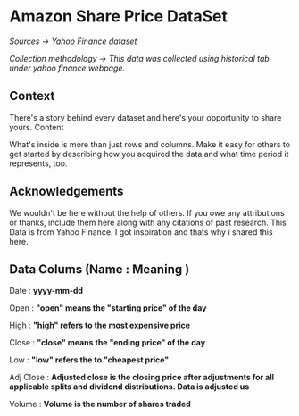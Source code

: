 # Amazon Share Price DataSet
_Sources -> Yahoo Finance dataset_

_Collection methodology -> This data was collected using historical tab under yahoo finance webpage._

## Context

There's a story behind every dataset and here's your opportunity to share yours.
Content

What's inside is more than just rows and columns. Make it easy for others to get started by describing how you acquired the data and what time period it represents, too.
## Acknowledgements

We wouldn't be here without the help of others. If you owe any attributions or thanks, include them here along with any citations of past research.
This Data is from Yahoo Finance. I got inspiration and thats why i shared this here.

## Data  Colums (Name : Meaning )

Date  : **yyyy-mm-dd**

Open  : **"open" means the "starting price" of the day**

High  : **"high" refers to the most expensive price**

Close : **"close" means the "ending price" of the day**

Low    : **"low" refers the to "cheapest price"**

Adj Close : **Adjusted close is the closing price after adjustments for all applicable splits and dividend distributions. Data is adjusted us**

Volume : **Volume is the number of shares traded**